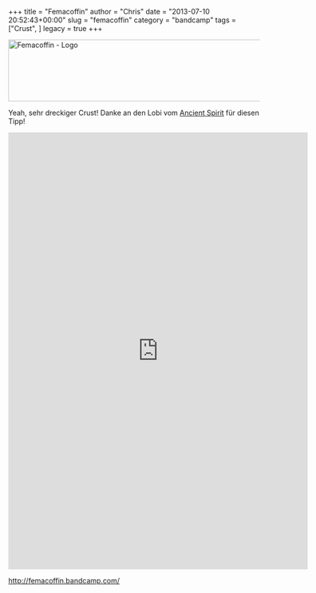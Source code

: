 +++
title = "Femacoffin"
author = "Chris"
date = "2013-07-10 20:52:43+00:00"
slug = "femacoffin"
category = "bandcamp"
tags = ["Crust", ]
legacy = true
+++

<img src="images//2013/07/Femacoffin-Demo-2013-150x150.jpg" alt="Femacoffin - Demo 2013" width="0" height="0" class="aligncenter size-thumbnail wp-image-11137" />
<img src="images//2013/07/Femacoffin-Logo.png" alt="Femacoffin - Logo" width="685" height="124" class="aligncenter size-full wp-image-11138" />

Yeah, sehr dreckiger Crust! Danke an den Lobi vom <a href="http://ancientspirit.de">Ancient Spirit</a> für diesen Tipp!

<iframe style="border: 0; width: 600px; height: 876px;" src="http://bandcamp.com/EmbeddedPlayer/album=1184038497/size=large/bgcol=333333/linkcol=ffffff/transparent=true/" seamless><a href="http://femacoffin.bandcamp.com/album/demo-2013">Demo 2013 by Femacoffin</a></iframe>

<a href="http://femacoffin.bandcamp.com/">http://femacoffin.bandcamp.com/</a>
